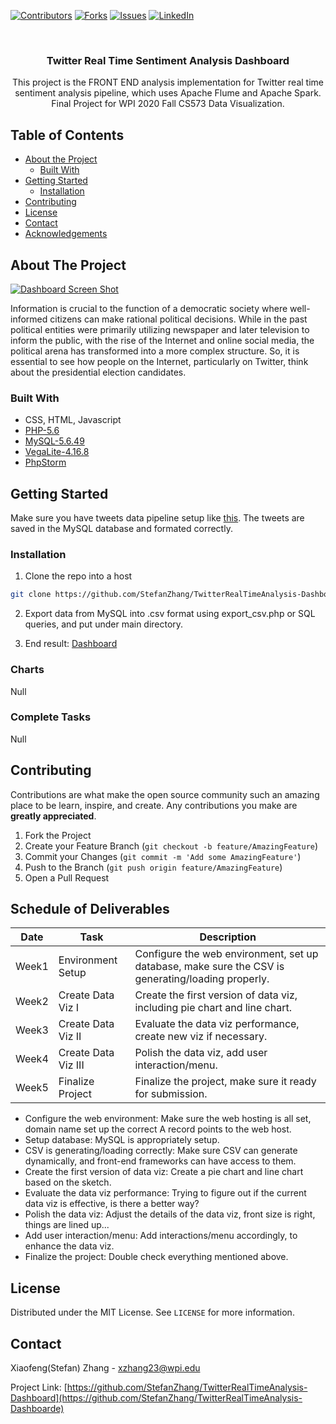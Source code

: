 [![Contributors][contributors-shield]][contributors-url]
[![Forks][forks-shield]][forks-url]
[![Issues][issues-shield]][issues-url]
[![LinkedIn][linkedin-shield]][linkedin-url]



<!-- PROJECT LOGO -->
<br />
<p align="center">

  <h3 align="center">Twitter Real Time Sentiment Analysis Dashboard</h3>

  <p align="center">
    This project is the FRONT END analysis implementation for Twitter real time sentiment analysis pipeline, which uses Apache Flume and Apache Spark. Final Project for WPI 2020 Fall CS573 Data Visualization. 
  </p>
</p>



<!-- TABLE OF CONTENTS -->
## Table of Contents

* [About the Project](#about-the-project)
  * [Built With](#built-with)
* [Getting Started](#getting-started)
  * [Installation](#installation)
* [Contributing](#contributing)
* [License](#license)
* [Contact](#contact)
* [Acknowledgements](#acknowledgements)



<!-- ABOUT THE PROJECT -->
## About The Project

[![Dashboard Screen Shot][product-screenshot]](https://sentiment.stefanzhang.com/)

Information is crucial to the function of a democratic society where well- informed citizens can make rational political decisions. While in the past political entities were primarily utilizing newspaper and later television to inform the public, with the rise of the Internet and online social media, the political arena has transformed into a more complex structure. So, it is essential to see how people on the Internet, particularly on Twitter, think about the presidential election candidates.

### Built With

* CSS, HTML, Javascript
* [PHP-5.6](https://www.php.net/releases/5_6_40.php)
* [MySQL-5.6.49](https://dev.mysql.com/doc/relnotes/mysql/5.6/en/)
* [VegaLite-4.16.8](https://vega.github.io/vega-lite/)
* [PhpStorm](https://www.jetbrains.com/phpstorm/)

<!-- GETTING STARTED -->
## Getting Started

Make sure you have tweets data pipeline setup like [this](https://github.com/StefanZhang/TwitterRealTimeAnalysis). 
The tweets are saved in the MySQL database and formated correctly.

### Installation

1. Clone the repo into a host
```sh
git clone https://github.com/StefanZhang/TwitterRealTimeAnalysis-Dashboard.git
```
2. Export data from MySQL into .csv format using export_csv.php or SQL queries, and put under main directory.

3. End result: [Dashboard](https://sentiment.stefanzhang.com/)

### Charts

Null

### Complete Tasks

Null

<!-- CONTRIBUTING -->
## Contributing

Contributions are what make the open source community such an amazing place to be learn, inspire, and create. Any contributions you make are **greatly appreciated**.

1. Fork the Project
2. Create your Feature Branch (`git checkout -b feature/AmazingFeature`)
3. Commit your Changes (`git commit -m 'Add some AmazingFeature'`)
4. Push to the Branch (`git push origin feature/AmazingFeature`)
5. Open a Pull Request

## Schedule of Deliverables
|Date  | Task | Description |
|--|--| -- |
| Week1 | Environment Setup | Configure the web environment, set up database, make sure the CSV is generating/loading properly.
| Week2 | Create Data Viz I| Create the first version of data viz, including pie chart and line chart. 
| Week3 | Create Data Viz II | Evaluate the data viz performance, create new viz if necessary. 
| Week4 | Create Data Viz III | Polish the data viz, add user interaction/menu.
| Week5 | Finalize Project | Finalize the project, make sure it ready for submission. 

- Configure the web environment: Make sure the web hosting is all set, domain name set up the correct A record points to the web host.
- Setup database: MySQL is appropriately setup.
- CSV is generating/loading correctly: Make sure CSV can generate dynamically, and front-end frameworks can have access to them.
- Create the first version of data viz: Create a pie chart and line chart based on the sketch.
- Evaluate the data viz performance: Trying to figure out if the current data viz is effective, is there a better way?
- Polish the data viz: Adjust the details of the data viz, front size is right, things are lined up...
- Add user interaction/menu: Add interactions/menu accordingly, to enhance the data viz.
- Finalize the project: Double check everything mentioned above.

<!-- LICENSE -->
## License

Distributed under the MIT License. See `LICENSE` for more information.



<!-- CONTACT -->
## Contact

Xiaofeng(Stefan) Zhang - xzhang23@wpi.edu

Project Link: [https://github.com/StefanZhang/TwitterRealTimeAnalysis-Dashboard](https://github.com/StefanZhang/TwitterRealTimeAnalysis-Dashboarde)


<!-- MARKDOWN LINKS & IMAGES -->
<!-- https://www.markdownguide.org/basic-syntax/#reference-style-links -->
[contributors-shield]: https://img.shields.io/github/contributors/StefanZhang/TwitterRealTimeAnalysis-Dashboard.svg?style=flat-square
[contributors-url]: https://github.com/StefanZhang/TwitterRealTimeAnalysis-Dashboard/graphs/contributors
[forks-shield]: https://img.shields.io/github/forks/StefanZhang/TwitterRealTimeAnalysis-Dashboard.svg?style=flat-square
[forks-url]: https://github.com/StefanZhang/TwitterRealTimeAnalysis-Dashboard/network/members
[issues-shield]: https://img.shields.io/github/issues/StefanZhang/TwitterRealTimeAnalysis-Dashboard.svg?style=flat-square
[issues-url]: https://github.com/StefanZhang/TwitterRealTimeAnalysis-Dashboard/issues
[linkedin-shield]: https://img.shields.io/badge/-LinkedIn-black.svg?style=flat-square&logo=linkedin&colorB=555
[linkedin-url]: https://www.linkedin.com/in/xiaofeng-stefan-zhang-26709987/
[product-screenshot]: https://i.loli.net/2020/10/23/aNpbTWYvcQZ8xLM.png



